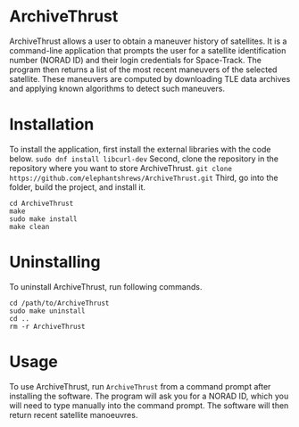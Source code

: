 # ArchiveThrust

ArchiveThrust allows a user to obtain a maneuver history of satellites. It is a command-line application that prompts the user for a satellite identification number (NORAD ID) and their login credentials for Space-Track. The program then returns a list of the most recent maneuvers of the selected satellite. These maneuvers are computed by downloading TLE data archives and applying known algorithms to detect such maneuvers.

# Installation

To install the application, first install the external libraries with the code below.
```sudo dnf install libcurl-dev```
Second, clone the repository in the repository where you want to store ArchiveThrust.
```git clone https://github.com/elephantshrews/ArchiveThrust.git```
Third, go into the folder, build the project, and install it.
```
cd ArchiveThrust
make
sudo make install
make clean
```


# Uninstalling
To uninstall ArchiveThrust, run following commands.
```
cd /path/to/ArchiveThrust
sudo make uninstall
cd ..
rm -r ArchiveThrust
```

# Usage
To use ArchiveThrust, run `ArchiveThrust` from a command prompt after installing the software. The program will ask you for a NORAD ID, which you will need to type manually into the command prompt. The software will then return recent satellite manoeuvres.
